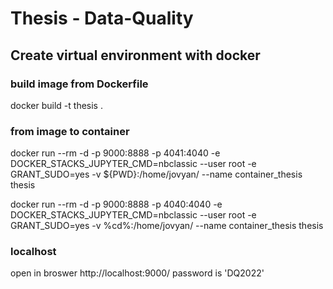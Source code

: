 # Thesis - Data-Quality

## Create virtual environment with docker

### build image from Dockerfile
 docker build -t thesis .

### from image to container
docker run --rm -d -p 9000:8888 -p 4041:4040 -e DOCKER_STACKS_JUPYTER_CMD=nbclassic --user root -e GRANT_SUDO=yes  -v ${PWD}:/home/jovyan/ --name container_thesis thesis  

docker run --rm -d -p 9000:8888 -p 4040:4040 -e DOCKER_STACKS_JUPYTER_CMD=nbclassic --user root -e GRANT_SUDO=yes  -v %cd%:/home/jovyan/ --name container_thesis thesis

### localhost
open in broswer
http://localhost:9000/
password is 'DQ2022'